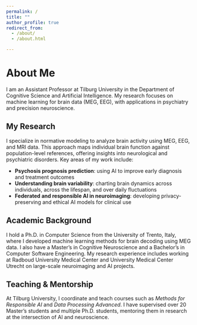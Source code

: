 ```yaml
---
permalink: /
title: ""
author_profile: true
redirect_from: 
  - /about/
  - /about.html

---
```


About Me
======
I am an Assistant Professor at Tilburg University in the Department of Cognitive Science and Artificial Intelligence. My research focuses on machine learning for brain data (MEG, EEG), with applications in psychiatry and precision neuroscience.

My Research
------
I specialize in normative modeling to analyze brain activity using MEG, EEG, and MRI data. This approach maps individual brain function against population-level references, offering insights into neurological and psychiatric disorders. Key areas of my work include:

- **Psychosis prognosis prediction**: using AI to improve early diagnosis and treatment outcomes  
- **Understanding brain variability**: charting brain dynamics across individuals, across the lifespan, and over daily fluctuations  
- **Federated and responsible AI in neuroimaging**: developing privacy-preserving and ethical AI models for clinical use  

Academic Background
------
I hold a Ph.D. in Computer Science from the University of Trento, Italy, where I developed machine learning methods for brain decoding using MEG data. I also have a Master’s in Cognitive Neuroscience and a Bachelor’s in Computer Software Engineering. My research experience includes working at Radboud University Medical Center and University Medical Center Utrecht on large-scale neuroimaging and AI projects.

Teaching & Mentorship
------
At Tilburg University, I coordinate and teach courses such as *Methods for Responsible AI* and *Data Processing Advanced*. I have supervised over 20 Master’s students and multiple Ph.D. students, mentoring them in research at the intersection of AI and neuroscience.


